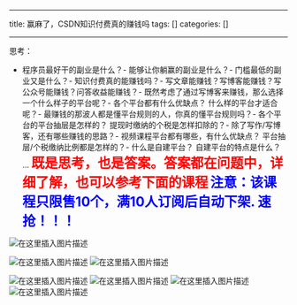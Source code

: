 
--- 
title:  赢麻了，CSDN知识付费真的赚钱吗 
tags: []
categories: [] 

---
思考：
- 程序员最好干的副业是什么？- 能够让你躺赢的副业是什么？- 门槛最低的副业又是什么？- 知识付费真的能赚钱吗？- 写文章能赚钱？写博客能赚钱？写公众号能赚钱？问答收益能赚钱？- 既然考虑了通过写博客来赚钱，那么选择一个什么样子的平台呢？- 各个平台都有什么优缺点？ 什么样的平台才适合呢？- 最赚钱的那波人都是懂平台规则的人，你真的懂平台规则吗？- 各个平台的平台抽层是怎样的？ 提现时缴纳的个税是怎样扣除的？- 除了写作/写博客，还有哪些赚钱的思路？- 视频课程平台都有哪些，有什么优缺点？ 平台抽层/个税缴纳比例都是怎样的？- 什么是自建平台？ 自建平台的特点是什么？ …
<font color="red" size="5">**既是思考，也是答案。答案都在问题中，详细了解，也可以参考下面的课程**</font> <font color="blue" size="5">**注意：该课程只限售10个，满10人订阅后自动下架. 速抢！！！**</font>

<img src="https://img-blog.csdnimg.cn/direct/7f2468e6ac634c38bf0b99aefb458a83.png" alt="在这里插入图片描述">

<img src="https://img-blog.csdnimg.cn/direct/2041c39ba7bc4cc28b4f1489245a00c3.png" alt="在这里插入图片描述"> <img src="https://img-blog.csdnimg.cn/direct/3ba09183be7d45cba6a6c22752312bee.png" alt="在这里插入图片描述">

<img src="https://img-blog.csdnimg.cn/direct/7b020d96c9c54524977f71a59f90d028.png" alt="在这里插入图片描述"> <img src="https://img-blog.csdnimg.cn/direct/168b8c9808e6409391bec1cecbcbc2ab.png" alt="在这里插入图片描述"> <img src="https://img-blog.csdnimg.cn/direct/cc1a240469a14ebd9697b057f26013ff.png" alt="在这里插入图片描述"> <img src="https://img-blog.csdnimg.cn/direct/419622da2ac14fa49d8dd6623f2296a3.png" alt="在这里插入图片描述">
